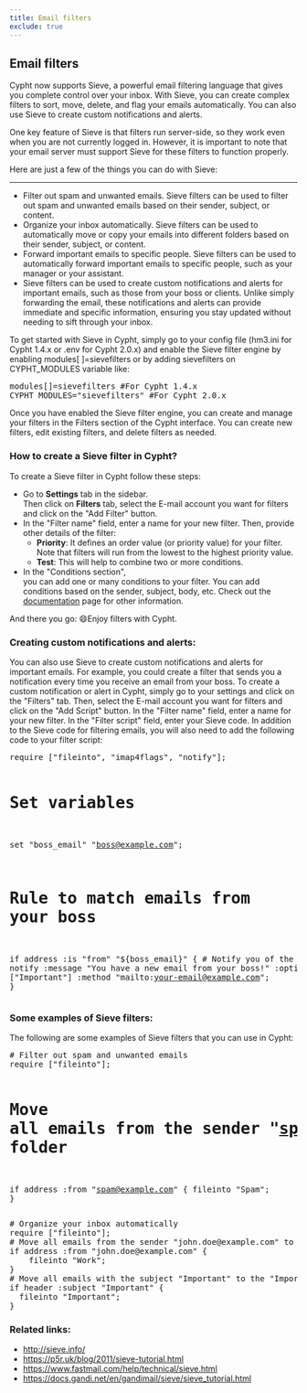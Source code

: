 ```yaml
---
title: Email filters
exclude: true
---
```

<h2>Email filters</h2>
<p>Cypht now supports Sieve, a powerful email filtering language that gives you complete control over your inbox. With
    Sieve, you can create complex filters to sort, move, delete, and flag your emails automatically. You can also use
    Sieve to create custom notifications and alerts.</p>
<p>One key feature of Sieve is that filters run server-side, so they work even when you are not currently logged in.
    However, it is important to note that your email server must support Sieve for these filters to function properly.</p>
<p>Here are just a few of the things you can do with Sieve:</p>
<hr>
<ul class="line-between">
    <li>
        Filter out spam and unwanted emails. Sieve filters can be used to filter out spam and unwanted emails based on
        their sender, subject, or content.
    </li>
    <li>
        Organize your inbox automatically. Sieve filters can be used to automatically move or copy your emails into
        different folders based on their sender, subject, or content.
    </li>
    <li>
        Forward important emails to specific people. Sieve filters can be used to automatically forward important emails
        to specific people, such as your manager or your assistant.
    </li>
    <li>
        Sieve filters can be used to create custom notifications and alerts for important emails, such as those from
        your boss or clients. Unlike simply forwarding the email, these notifications and alerts can provide immediate
        and specific information, ensuring you stay updated without needing to sift through your inbox.
    </li>
</ul>
<p>To get started with Sieve in Cypht, simply go to your config file (hm3.ini for Cypht 1.4.x or .env for Cypht 2.0.x)
    and enable the Sieve filter engine by enabling modules[ ]=sievefilters or by adding sievefilters on CYPHT_MODULES
    variable like:</p>
<pre>modules[]=sievefilters #For Cypht 1.4.x
CYPHT_MODULES="sievefilters" #For Cypht 2.0.x</pre>
Once you have enabled the Sieve filter engine, you can create and manage your filters in the Filters section of the
Cypht interface. You can create new filters, edit existing filters, and delete filters as needed.
<h3>How to create a Sieve filter in Cypht?</h3>
<p>
    To create a Sieve filter in Cypht follow these steps:
</p>

<ul>
    <li>
        Go to <b>Settings</b> tab in the sidebar.<br />Then click on <b>Filters</b> tab, select the E-mail account you
        want for filters and click on the "Add Filter" button.
    </li>
    <li>
        In the "Filter name" field, enter a name for your new filter. Then, provide other details of the filter:<br>
        <ul>
            <li><b>Priority</b>: It defines an order value (or priority value) for your filter. Note that filters will
                run from the lowest to the highest priority value.</li>
            <li><b>Test</b>: This will help to combine two or more conditions.</li>
        </ul>
    </li>
    <li>
        In the "Conditions section", <br>
        you can add one or many conditions to your filter. You can add conditions based on the sender, subject, body,
        etc. Check out the <a href="/documentation">documentation</a> page for other information.
    </li>
</ul>
<p>
    And there you go: 😄Enjoy filters with Cypht.
</p>
<h3>Creating custom notifications and alerts:
</h3>
<p>You can also use Sieve to create custom notifications and alerts for important emails. For example, you could create
    a filter that sends you a notification every time you receive an email from your boss.
    To create a custom notification or alert in Cypht, simply go to your settings and click on the "Filters" tab. Then,
    select the E-mail account you want for filters and click on the "Add Script" button.
    In the "Filter name" field, enter a name for your new filter. In the "Filter script" field, enter your Sieve code.
    In addition to the Sieve code for filtering emails, you will also need to add the following code to your filter
    script:
</p>
<pre>require ["fileinto", "imap4flags", "notify"];

# Set variables
set "boss_email" "boss@example.com";

# Rule to match emails from your boss
if address :is "from" "${boss_email}" {
    # Notify you of the new email
    notify :message "You have a new email from your boss!" :options ["Important"] :method "mailto:your-email@example.com";
}</pre>
<h3>Some examples of Sieve filters:
</h3>
<p>The following are some examples of Sieve filters that you can use in Cypht:</p>
<pre>
# Filter out spam and unwanted emails
require ["fileinto"];

# Move all emails from the sender "spam@example.com" to the "Spam" folder
if address :from "spam@example.com" {
    fileinto "Spam";
}
</pre>
<pre>
# Organize your inbox automatically
require ["fileinto"];
# Move all emails from the sender "john.doe@example.com" to the "Work" folder
if address :from "john.doe@example.com" {
    fileinto "Work";
}
# Move all emails with the subject "Important" to the "Important" folder
if header :subject "Important" {
  fileinto "Important";
}
</pre>
<h3>Related links:</h3>

- http://sieve.info/
- https://p5r.uk/blog/2011/sieve-tutorial.html
- https://www.fastmail.com/help/technical/sieve.html
- https://docs.gandi.net/en/gandimail/sieve/sieve_tutorial.html
